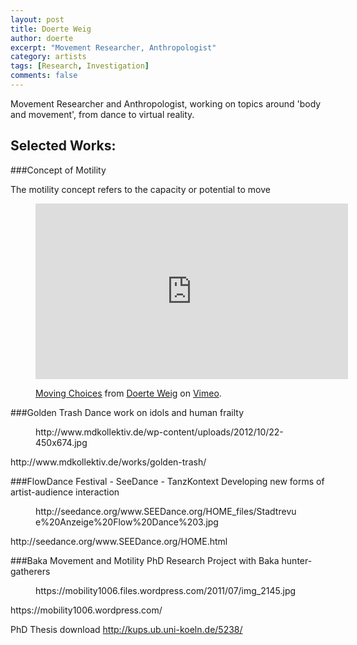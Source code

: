 ```yaml
---
layout: post
title: Doerte Weig
author: doerte
excerpt: "Movement Researcher, Anthropologist"
category: artists
tags: [Research, Investigation]
comments: false
---
```


Movement Researcher and Anthropologist, working on topics around 'body and movement', from dance to virtual reality.

## Selected Works: 

###Concept of Motility 

The motility concept refers to the capacity or potential to move
<figure class="third">
<iframe src="https://player.vimeo.com/video/77382214" width="500" height="281" frameborder="0" webkitallowfullscreen mozallowfullscreen allowfullscreen></iframe> <p><a href="https://vimeo.com/77382214">Moving Choices</a> from <a href="https://vimeo.com/user21961414">Doerte Weig</a> on <a href="https://vimeo.com">Vimeo</a>.</p>
</figure>

###Golden Trash
Dance work on idols and human frailty

<figure class="third">
http://www.mdkollektiv.de/wp-content/uploads/2012/10/22-450x674.jpg
</figure>
http://www.mdkollektiv.de/works/golden-trash/

###FlowDance Festival - SeeDance - TanzKontext
Developing new forms of artist-audience interaction 

<figure class="third">
http://seedance.org/www.SEEDance.org/HOME_files/Stadtrevue%20Anzeige%20Flow%20Dance%203.jpg
</figure>
http://seedance.org/www.SEEDance.org/HOME.html


###Baka Movement and Motility
PhD Research Project with Baka hunter-gatherers

<figure class="third">
https://mobility1006.files.wordpress.com/2011/07/img_2145.jpg
</figure>
https://mobility1006.wordpress.com/

PhD Thesis download
http://kups.ub.uni-koeln.de/5238/

